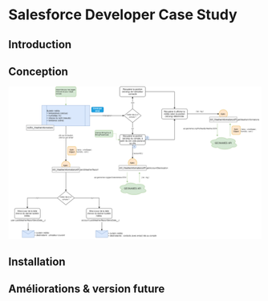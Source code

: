 # Salesforce Developer Case Study

## Introduction

## Conception

![schema](https://github.com/Illymor/salesforce-developer-case-study/blob/main/docs/schema-solution.png?raw=true)


## Installation

## Améliorations & version future

